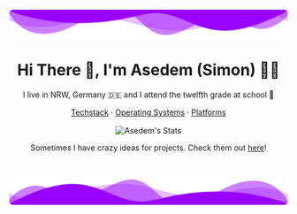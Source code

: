 ![TopWaves](assets/wavesTop.png)

<h1 align="center">Hi There 👋, I'm Asedem (Simon) 👩‍💻</h1>

<p align='center'>I live in NRW, Germany 🇩🇪 and I attend the twelfth grade at school 🏫</p>

<p align="center">
    <a href="https://github.com/Asedem/Asedem/blob/main/pages/TECHSTACK.md">Techstack</a>
    ·
    <a href="https://github.com/Asedem/Asedem/blob/main/pages/OPERATING_SYSTEM.md">Operating Systems</a>
    ·
    <a href="https://github.com/Asedem/Asedem/blob/main/pages/PLATFORM.md">Platforms</a>
</p>
<p align="center">
    <img align="center" src="https://github-profile-summary-cards.vercel.app/api/cards/profile-details?username=Asedem&theme=tokyonight" alt="Asedem's Stats"/>
</p>

<p align='center'>Sometimes I have crazy ideas for projects. Check them out <a href="https://github.com/Asedem/Asedem/blob/main/pages/PROJECTS.md">here</a>!</p>

<br>

![TopWaves](assets/wavesBottom.png)